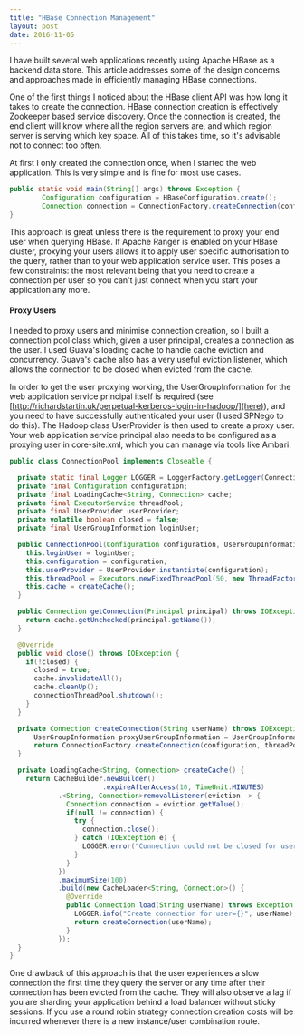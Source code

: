 ```yaml
---
title: "HBase Connection Management"
layout: post
date: 2016-11-05
---
```

I have built several web applications recently using Apache HBase as a backend data store. This article addresses some of the design concerns and approaches made in efficiently managing HBase connections.

One of the first things I noticed about the HBase client API was how long it takes to create the connection. HBase connection creation is effectively Zookeeper based service discovery. Once the connection is created, the end client will know where all the region servers are, and which region server is serving which key space. All of this takes time, so it's advisable not to connect too often.

At first I only created the connection once, when I started the web application. This is very simple and is fine for most use cases.

```java
public static void main(String[] args) throws Exception {
        Configuration configuration = HBaseConfiguration.create();
        Connection connection = ConnectionFactory.createConnection(configuration);
}
```

This approach is great unless there is the requirement to proxy your end user when querying HBase. If Apache Ranger is enabled on your HBase cluster, proxying your users allows it to apply user specific authorisation to the query, rather than to your web application service user. This poses a few constraints: the most relevant being that you need to create a connection per user so you can't just connect when you start your application any more.

#### Proxy Users
I needed to proxy users and minimise connection creation, so I built a connection pool class which, given a user principal, creates a connection as the user. I used Guava's loading cache to handle cache eviction and concurrency. Guava's cache also has a very useful eviction listener, which allows the connection to be closed when evicted from the cache.

In order to get the user proxying working, the UserGroupInformation for the web application service principal itself is required (see [http://richardstartin.uk/perpetual-kerberos-login-in-hadoop/](here)), and you need to have successfully authenticated your user (I used SPNego to do this). The Hadoop class UserProvider is then used to create a proxy user. Your web application service principal also needs to be configured as a proxying user in core-site.xml, which you can manage via tools like Ambari.

```java
public class ConnectionPool implements Closeable {

  private static final Logger LOGGER = LoggerFactory.getLogger(ConnectionPool.class);
  private final Configuration configuration;
  private final LoadingCache<String, Connection> cache;
  private final ExecutorService threadPool;
  private final UserProvider userProvider;
  private volatile boolean closed = false;
  private final UserGroupInformation loginUser;

  public ConnectionPool(Configuration configuration, UserGroupInformation loginUser) {
    this.loginUser = loginUser;
    this.configuration = configuration;
    this.userProvider = UserProvider.instantiate(configuration);
    this.threadPool = Executors.newFixedThreadPool(50, new ThreadFactoryBuilder().setNameFormat("hbase-client-connection-pool").build());
    this.cache = createCache();
  }

  public Connection getConnection(Principal principal) throws IOException {
    return cache.getUnchecked(principal.getName());
  }

  @Override
  public void close() throws IOException {
    if(!closed) {
      closed = true;
      cache.invalidateAll();
      cache.cleanUp();
      connectionThreadPool.shutdown();
    }
  }

  private Connection createConnection(String userName) throws IOException {
      UserGroupInformation proxyUserGroupInformation = UserGroupInformation.createProxyUser(userName, loginUser);
      return ConnectionFactory.createConnection(configuration, threadPool, userProvider.create(proxyUserGroupInformation));
  }

  private LoadingCache<String, Connection> createCache() {
    return CacheBuilder.newBuilder()
                       .expireAfterAccess(10, TimeUnit.MINUTES)
            .<String, Connection>removalListener(eviction -> {
              Connection connection = eviction.getValue();
              if(null != connection) {
                try {
                  connection.close();
                } catch (IOException e) {
                  LOGGER.error("Connection could not be closed for user=" + eviction.getKey(), e);
                }
              }
            })
            .maximumSize(100)
            .build(new CacheLoader<String, Connection>() {
              @Override
              public Connection load(String userName) throws Exception {
                LOGGER.info("Create connection for user={}", userName);
                return createConnection(userName);
              }
            });
  }
}
```

One drawback of this approach is that the user experiences a slow connection the first time they query the server or any time after their connection has been evicted from the cache. They will also observe a lag if you are sharding your application behind a load balancer without sticky sessions. If you use a round robin strategy connection creation costs will be incurred whenever there is a new instance/user combination route.
